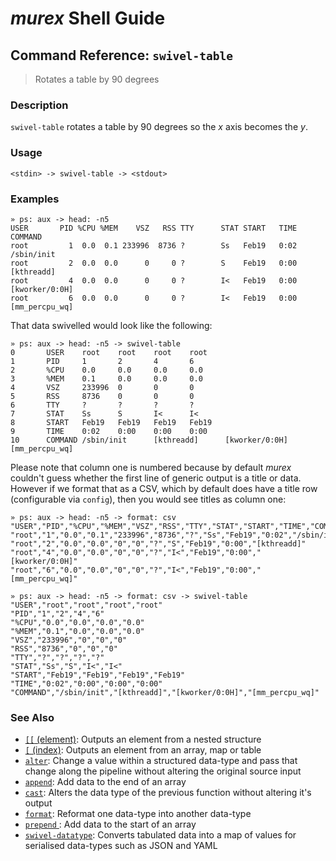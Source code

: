 # _murex_ Shell Guide

## Command Reference: `swivel-table`

> Rotates a table by 90 degrees

### Description

`swivel-table` rotates a table by 90 degrees so the _x_ axis becomes the _y_.

### Usage

    <stdin> -> swivel-table -> <stdout>

### Examples

    » ps: aux -> head: -n5
    USER       PID %CPU %MEM    VSZ   RSS TTY      STAT START   TIME COMMAND
    root         1  0.0  0.1 233996  8736 ?        Ss   Feb19   0:02 /sbin/init
    root         2  0.0  0.0      0     0 ?        S    Feb19   0:00 [kthreadd]
    root         4  0.0  0.0      0     0 ?        I<   Feb19   0:00 [kworker/0:0H]
    root         6  0.0  0.0      0     0 ?        I<   Feb19   0:00 [mm_percpu_wq]
    
That data swivelled would look like the following:

    » ps: aux -> head: -n5 -> swivel-table
    0       USER    root    root    root    root
    1       PID     1       2       4       6
    2       %CPU    0.0     0.0     0.0     0.0
    3       %MEM    0.1     0.0     0.0     0.0
    4       VSZ     233996  0       0       0
    5       RSS     8736    0       0       0
    6       TTY     ?       ?       ?       ?
    7       STAT    Ss      S       I<      I<
    8       START   Feb19   Feb19   Feb19   Feb19
    9       TIME    0:02    0:00    0:00    0:00
    10      COMMAND /sbin/init      [kthreadd]      [kworker/0:0H]  [mm_percpu_wq]
    
Please note that column one is numbered because by default _murex_ couldn't
guess whether the first line of generic output is a title or data. However if we
format that as a CSV, which by default does have a title row (configurable via
`config`), then you would see titles as column one:

    » ps: aux -> head: -n5 -> format: csv
    "USER","PID","%CPU","%MEM","VSZ","RSS","TTY","STAT","START","TIME","COMMAND"
    "root","1","0.0","0.1","233996","8736","?","Ss","Feb19","0:02","/sbin/init"
    "root","2","0.0","0.0","0","0","?","S","Feb19","0:00","[kthreadd]"
    "root","4","0.0","0.0","0","0","?","I<","Feb19","0:00","[kworker/0:0H]"
    "root","6","0.0","0.0","0","0","?","I<","Feb19","0:00","[mm_percpu_wq]"
    
    » ps: aux -> head: -n5 -> format: csv -> swivel-table
    "USER","root","root","root","root"
    "PID","1","2","4","6"
    "%CPU","0.0","0.0","0.0","0.0"
    "%MEM","0.1","0.0","0.0","0.0"
    "VSZ","233996","0","0","0"
    "RSS","8736","0","0","0"
    "TTY","?","?","?","?"
    "STAT","Ss","S","I<","I<"
    "START","Feb19","Feb19","Feb19","Feb19"
    "TIME","0:02","0:00","0:00","0:00"
    "COMMAND","/sbin/init","[kthreadd]","[kworker/0:0H]","[mm_percpu_wq]"

### See Also

* [`[[` (element)](../commands/element.md):
  Outputs an element from a nested structure
* [`[` (index)](../commands/index.md):
  Outputs an element from an array, map or table
* [`alter`](../commands/alter.md):
  Change a value within a structured data-type and pass that change along the pipeline without altering the original source input
* [`append`](../commands/append.md):
  Add data to the end of an array
* [`cast`](../commands/cast.md):
  Alters the data type of the previous function without altering it's output
* [`format`](../commands/format.md):
  Reformat one data-type into another data-type
* [`prepend` ](../commands/prepend.md):
  Add data to the start of an array
* [`swivel-datatype`](../commands/swivel-datatype.md):
  Converts tabulated data into a map of values for serialised data-types such as JSON and YAML